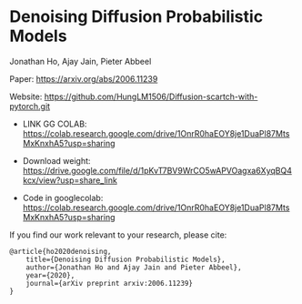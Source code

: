 # Denoising Diffusion Probabilistic Models 
Jonathan Ho, Ajay Jain, Pieter Abbeel

Paper: https://arxiv.org/abs/2006.11239

Website: https://github.com/HungLM1506/Diffusion-scartch-with-pytorch.git


- LINK GG COLAB: https://colab.research.google.com/drive/1OnrR0haEOY8je1DuaPl87MtsMxKnxhA5?usp=sharing

- Download weight: https://drive.google.com/file/d/1pKvT7BV9WrCO5wAPVOagxa6XyqBQ4kcx/view?usp=share_link

- Code in googlecolab: https://colab.research.google.com/drive/1OnrR0haEOY8je1DuaPl87MtsMxKnxhA5?usp=sharing






If you find our work relevant to your research, please cite:
```
@article{ho2020denoising,
    title={Denoising Diffusion Probabilistic Models},
    author={Jonathan Ho and Ajay Jain and Pieter Abbeel},
    year={2020},
    journal={arXiv preprint arxiv:2006.11239}
}
```
